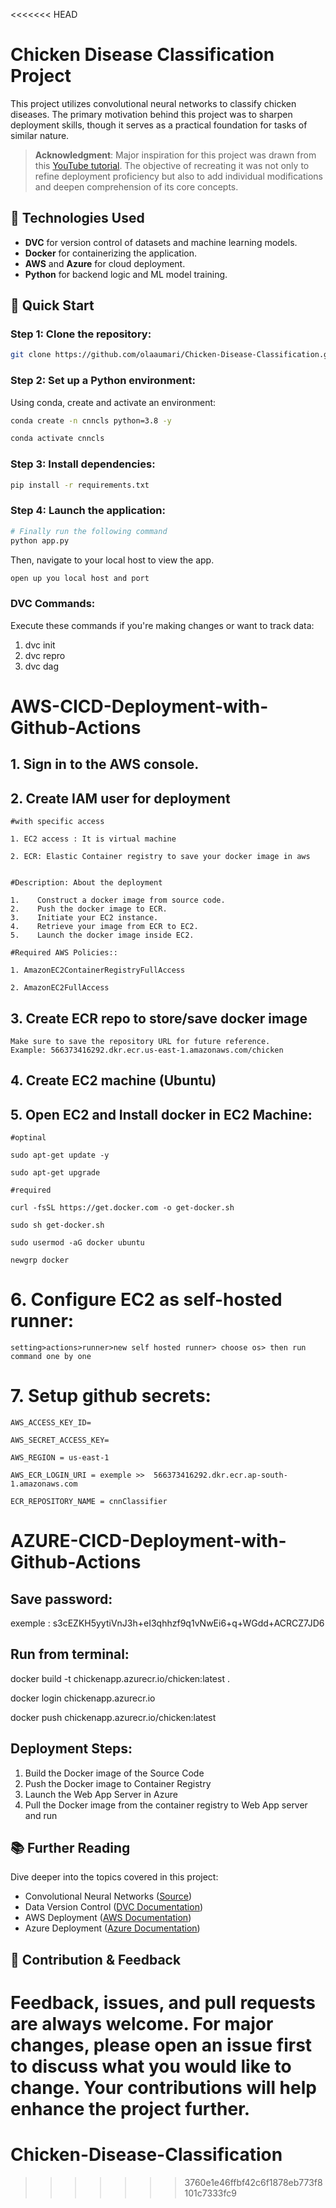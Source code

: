 <<<<<<< HEAD
# Chicken Disease Classification Project

This project utilizes convolutional neural networks to classify chicken diseases. The primary motivation behind this project was to sharpen deployment skills, though it serves as a practical foundation for tasks of similar nature.

> **Acknowledgment**: Major inspiration for this project was drawn from this [YouTube tutorial](https://www.youtube.com/watch?v=p1bfK8ZJgkE&t=7718s). The objective of recreating it was not only to refine deployment proficiency but also to add individual modifications and deepen comprehension of its core concepts.

## 🔧 Technologies Used
- **DVC** for version control of datasets and machine learning models.
- **Docker** for containerizing the application.
- **AWS** and **Azure** for cloud deployment.
- **Python** for backend logic and ML model training.


## 🚀 Quick Start

### **Step 1**: Clone the repository:

```bash
git clone https://github.com/olaaumari/Chicken-Disease-Classification.git
```

### Step 2: Set up a Python environment:

Using conda, create and activate an environment:


```bash
conda create -n cnncls python=3.8 -y
```

```bash
conda activate cnncls
```


### Step 3: Install dependencies:
```bash
pip install -r requirements.txt
```

### Step 4: Launch the application:
```bash
# Finally run the following command
python app.py
```

Then, navigate to your local host to view the app.
```bash
open up you local host and port
```


### DVC Commands:
Execute these commands if you're making changes or want to track data:

1. dvc init
2. dvc repro
3. dvc dag



# AWS-CICD-Deployment-with-Github-Actions

## 1.  Sign in to the AWS console.

## 2. Create IAM user for deployment

	#with specific access

	1. EC2 access : It is virtual machine

	2. ECR: Elastic Container registry to save your docker image in aws


	#Description: About the deployment

	1.    Construct a docker image from source code.
    2.    Push the docker image to ECR.
    3.    Initiate your EC2 instance.
    4.    Retrieve your image from ECR to EC2.
    5.    Launch the docker image inside EC2.

	#Required AWS Policies::

	1. AmazonEC2ContainerRegistryFullAccess

	2. AmazonEC2FullAccess

	
## 3. Create ECR repo to store/save docker image
    Make sure to save the repository URL for future reference.
    Example: 566373416292.dkr.ecr.us-east-1.amazonaws.com/chicken

	
## 4. Create EC2 machine (Ubuntu) 

## 5. Open EC2 and Install docker in EC2 Machine:
	
	
	#optinal

	sudo apt-get update -y

	sudo apt-get upgrade
	
	#required

	curl -fsSL https://get.docker.com -o get-docker.sh

	sudo sh get-docker.sh

	sudo usermod -aG docker ubuntu

	newgrp docker
	
# 6. Configure EC2 as self-hosted runner:
    setting>actions>runner>new self hosted runner> choose os> then run command one by one


# 7. Setup github secrets:

    AWS_ACCESS_KEY_ID=

    AWS_SECRET_ACCESS_KEY=

    AWS_REGION = us-east-1

    AWS_ECR_LOGIN_URI = exemple >>  566373416292.dkr.ecr.ap-south-1.amazonaws.com

    ECR_REPOSITORY_NAME = cnnClassifier




# AZURE-CICD-Deployment-with-Github-Actions

## Save password:

exemple : s3cEZKH5yytiVnJ3h+eI3qhhzf9q1vNwEi6+q+WGdd+ACRCZ7JD6


## Run from terminal:

docker build -t chickenapp.azurecr.io/chicken:latest .

docker login chickenapp.azurecr.io

docker push chickenapp.azurecr.io/chicken:latest


## Deployment Steps:

1. Build the Docker image of the Source Code
2. Push the Docker image to Container Registry
3. Launch the Web App Server in Azure 
4. Pull the Docker image from the container registry to Web App server and run 

## 📚 Further Reading

Dive deeper into the topics covered in this project:

- Convolutional Neural Networks ([Source](#))
- Data Version Control ([DVC Documentation](https://dvc.org/doc))
- AWS Deployment ([AWS Documentation](https://docs.aws.amazon.com/))
- Azure Deployment ([Azure Documentation](https://docs.microsoft.com/en-us/azure/))


## 🤝 Contribution & Feedback

Feedback, issues, and pull requests are always welcome. For major changes, please open an issue first to discuss what you would like to change. Your contributions will help enhance the project further.
=======
# Chicken-Disease-Classification

>>>>>>> 3760e1e46ffbf42c6f1878eb773f8101c7333fc9

